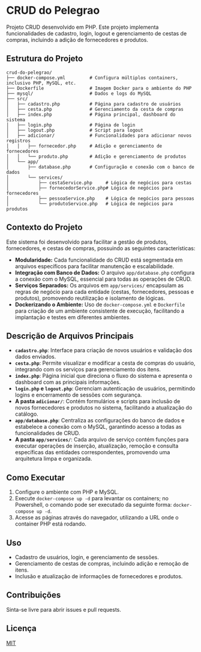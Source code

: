 # CRUD do Pelegrao

Projeto CRUD desenvolvido em PHP. Este projeto implementa funcionalidades de cadastro, login, logout e gerenciamento de cestas de compras, incluindo a adição de fornecedores e produtos.

## Estrutura do Projeto

```
crud-do-pelegrao/
├── docker-compose.yml         # Configura múltiplos containers, inclusivo PHP, MySQL, etc.
├── Dockerfile                 # Imagem Docker para o ambiente do PHP
├── mysql/                     # Dados e logs do MySQL
├── src/
│   ├── cadastro.php           # Página para cadastro de usuários
│   ├── cesta.php              # Gerenciamento da cesta de compras
│   ├── index.php              # Página principal, dashboard do sistema
│   ├── login.php              # Página de login
│   ├── logout.php             # Script para logout
│   ├── adicionar/             # Funcionalidades para adicionar novos registros
│   │   ├── fornecedor.php     # Adição e gerenciamento de fornecedores
│   │   └── produto.php        # Adição e gerenciamento de produtos
│   └── app/
│       ├── database.php       # Configuração e conexão com o banco de dados
│       └── services/          
│           ├── cestaService.php     # Lógica de negócios para cestas
│           ├── fornecedorService.php# Lógica de negócios para fornecedores
│           ├── pessoaService.php    # Lógica de negócios para pessoas
│           └── produtoService.php   # Lógica de negócios para produtos
```

## Contexto do Projeto

Este sistema foi desenvolvido para facilitar a gestão de produtos, fornecedores, e cestas de compras, possuindo as seguintes características:

- **Modularidade:** Cada funcionalidade do CRUD está segmentada em arquivos específicos para facilitar manutenção e escalabilidade.
- **Integração com Banco de Dados:** O arquivo `app/database.php` configura a conexão com o MySQL, essencial para todas as operações de CRUD.
- **Serviços Separados:** Os arquivos em `app/services/` encapsulam as regras de negócio para cada entidade (cestas, fornecedores, pessoas e produtos), promovendo reutilização e isolamento de lógicas.
- **Dockerizando o Ambiente:** Uso de `docker-compose.yml` e `Dockerfile` para criação de um ambiente consistente de execução, facilitando a implantação e testes em diferentes ambientes.

## Descrição de Arquivos Principais

- **`cadastro.php`**: Interface para criação de novos usuários e validação dos dados enviados. 
- **`cesta.php`**: Permite visualizar e modificar a cesta de compras do usuário, integrando com os serviços para gerenciamento dos itens.
- **`index.php`**: Página inicial que direciona o fluxo do sistema e apresenta o dashboard com as principais informações.
- **`login.php` e `logout.php`**: Gerenciam autenticação de usuários, permitindo logins e encerramento de sessões com segurança.
- **A pasta `adicionar/`**: Contém formulários e scripts para inclusão de novos fornecedores e produtos no sistema, facilitando a atualização do catálogo.
- **`app/database.php`**: Centraliza as configurações do banco de dados e estabelece a conexão com o MySQL, garantindo acesso a todas as funcionalidades de CRUD.
- **A pasta `app/services/`**: Cada arquivo de serviço contém funções para executar operações de inserção, atualização, remoção e consulta específicas das entidades correspondentes, promovendo uma arquitetura limpa e organizada.

## Como Executar

1. Configure o ambiente com PHP e MySQL.
2. Execute `docker-compose up -d` para levantar os containers; no Powershell, o comando pode ser executado da seguinte forma: `docker-compose up -d`.
3. Acesse as páginas através do navegador, utilizando a URL onde o container PHP está rodando.

## Uso

- Cadastro de usuários, login, e gerenciamento de sessões.
- Gerenciamento de cestas de compras, incluindo adição e remoção de itens.
- Inclusão e atualização de informações de fornecedores e produtos.

## Contribuições

Sinta-se livre para abrir issues e pull requests.

## Licença

[MIT](LICENSE)
